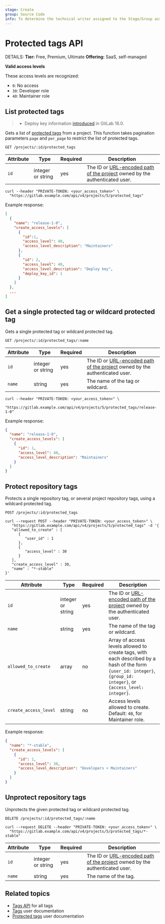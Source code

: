 ```yaml
---
stage: Create
group: Source Code
info: To determine the technical writer assigned to the Stage/Group associated with this page, see https://handbook.gitlab.com/handbook/product/ux/technical-writing/#assignments
---
```


# Protected tags API

DETAILS:
**Tier:** Free, Premium, Ultimate
**Offering:** SaaS, self-managed

**Valid access levels**

These access levels are recognized:

- `0`: No access
- `30`: Developer role
- `40`: Maintainer role

## List protected tags

> - Deploy key information [introduced](https://gitlab.com/gitlab-org/gitlab/-/merge_requests/116846) in GitLab 16.0.

Gets a list of [protected tags](../user/project/protected_tags.md) from a project.
This function takes pagination parameters `page` and `per_page` to restrict the list of protected tags.

```plaintext
GET /projects/:id/protected_tags
```

| Attribute | Type | Required | Description |
| --------- | ---- | -------- | ----------- |
| `id` | integer or string | yes | The ID or [URL-encoded path of the project](rest/index.md#namespaced-path-encoding) owned by the authenticated user. |

```shell
curl --header "PRIVATE-TOKEN: <your_access_token>" \
  "https://gitlab.example.com/api/v4/projects/5/protected_tags"
```

Example response:

```json
[
  {
    "name": "release-1-0",
    "create_access_levels": [
      {
        "id":1,
        "access_level": 40,
        "access_level_description": "Maintainers"
      },
      {
        "id": 2,
        "access_level": 40,
        "access_level_description": "Deploy key",
        "deploy_key_id": 1
      }
    ]
  },
  ...
]
```

## Get a single protected tag or wildcard protected tag

Gets a single protected tag or wildcard protected tag.

```plaintext
GET /projects/:id/protected_tags/:name
```

| Attribute | Type | Required | Description |
| --------- | ---- | -------- | ----------- |
| `id` | integer or string | yes | The ID or [URL-encoded path of the project](rest/index.md#namespaced-path-encoding) owned by the authenticated user. |
| `name` | string | yes | The name of the tag or wildcard. |

```shell
curl --header "PRIVATE-TOKEN: <your_access_token>" \
  "https://gitlab.example.com/api/v4/projects/5/protected_tags/release-1-0"
```

Example response:

```json
{
  "name": "release-1-0",
  "create_access_levels": [
    {
      "id": 1,
      "access_level": 40,
      "access_level_description": "Maintainers"
    }
  ]
}
```

## Protect repository tags

Protects a single repository tag, or several project repository
tags, using a wildcard protected tag.

```plaintext
POST /projects/:id/protected_tags
```

```shell
curl --request POST --header "PRIVATE-TOKEN: <your_access_token>" \
   "https://gitlab.example.com/api/v4/projects/5/protected_tags" -d '{
   "allowed_to_create" : [
      {
         "user_id" : 1
      },
      {
         "access_level" : 30
      }
   ],
   "create_access_level" : 30,
   "name" : "*-stable"
}'
```

| Attribute | Type | Required | Description |
| --------- | ---- | -------- | ----------- |
| `id` | integer or string | yes | The ID or [URL-encoded path of the project](rest/index.md#namespaced-path-encoding) owned by the authenticated user. |
| `name` | string | yes | The name of the tag or wildcard. |
| `allowed_to_create`   | array  | no | Array of access levels allowed to create tags, with each described by a hash of the form `{user_id: integer}`, `{group_id: integer}`, or `{access_level: integer}`. |
| `create_access_level` | string | no | Access levels allowed to create. Default: `40`, for Maintainer role. |

Example response:

```json
{
  "name": "*-stable",
  "create_access_levels": [
    {
      "id": 1,
      "access_level": 30,
      "access_level_description": "Developers + Maintainers"
    }
  ]
}
```

## Unprotect repository tags

Unprotects the given protected tag or wildcard protected tag.

```plaintext
DELETE /projects/:id/protected_tags/:name
```

```shell
curl --request DELETE --header "PRIVATE-TOKEN: <your_access_token>" \
  "https://gitlab.example.com/api/v4/projects/5/protected_tags/*-stable"
```

| Attribute | Type | Required | Description |
| --------- | ---- | -------- | ----------- |
| `id` | integer or string | yes | The ID or [URL-encoded path of the project](rest/index.md#namespaced-path-encoding) owned by the authenticated user. |
| `name` | string | yes | The name of the tag. |

## Related topics

- [Tags API](tags.md) for all tags
- [Tags](../user/project/repository/tags/index.md) user documentation
- [Protected tags](../user/project/protected_tags.md) user documentation
